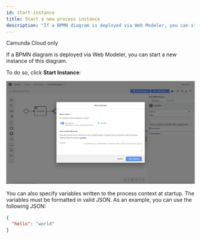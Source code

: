 ```yaml
---
id: start-instance
title: Start a new process instance
description: "If a BPMN diagram is deployed via Web Modeler, you can start a new instance of this diagram."
---
```


<span class="badge badge--cloud">Camunda Cloud only</span>

If a BPMN diagram is deployed via Web Modeler, you can start a new instance of this diagram.

To do so, click **Start Instance**:

![start instance](img/web-modeler-start-instance-modal-healthy.png)

You can also specify variables written to the process context at startup. The variables must be formatted in valid JSON. As an example, you can use the following JSON:

```json
{
  "hello": "world"
}
```
